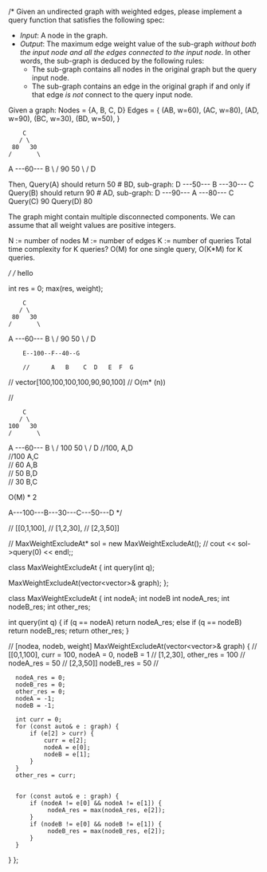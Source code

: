 /*
Given an undirected graph with weighted edges, please implement a query
function that satisfies the following spec:

*   *Input*: A node in the graph.
*   *Output*: The maximum edge weight value of the sub-graph *without both the
    input node and all the edges connected to the input node*.  In other words,
    the sub-graph is deduced by the following rules:
    *   The sub-graph contains all nodes in the original graph but the
        query input node.
    *   The sub-graph contains an edge in the original graph if and only if
        that edge *is not* connect to the query input node.

Given a graph:
  Nodes = {A, B, C, D}
  Edges = {
      (AB, w=60),
      (AC, w=80),
      (AD, w=90),
      (BC, w=30),
      (BD, w=50),
  }

        C
       / \
     80   30
    /       \
  A ---60--- B
    \       /
     90   50
       \ /
        D


Then,
  Query(A) should return 50  # BD, sub-graph:   D ---50--- B ---30--- C
  Query(B) should return 90  # AD, sub-graph:   D ---90--- A ---80--- C
  Query(C)               90
  Query(D)               80

The graph might contain multiple disconnected components.
We can assume that all weight values are positive integers.

N := number of nodes
M := number of edges
K := number of queries
Total time complexity for K queries?  O(M) for one single query, O(K*M) for K queries.

*/
/*
hello

int res = 0;
max(res, weight);

        C
       / \
     80   30
    /       \
  A ---60--- B
    \       /
     90   50
       \ /
        D
        
        
        E--100--F--40--G
        
        //      A   B    C  D   E  F  G
// vector<int>[100,100,100,100,90,90,100]
// O(m* (n))

// 


        C
       / \
    100   30
    /       \
  A ---60--- B
    \       /
    100   50
       \ /
        D
//100, A,D   
//100  A,C   
// 60  A,B   
// 50  B,D   
// 30  B,C

O(M) * 2


A---100---B---30---C---50---D
*/  


// [[0,1,100],
// [1,2,30],
// [2,3,50]]

// MaxWeightExcludeAt* sol = new MaxWeightExcludeAt();
// cout << sol->query(0) << endl;;

class MaxWeightExcludeAt {
  int query(int q);
  
  MaxWeightExcludeAt(vector<vector<int>>& graph);
};

class MaxWeightExcludeAt {
  int nodeA;
  int nodeB
  int nodeA_res;
  int nodeB_res;
  int other_res;
  
  int query(int q) {
     if (q == nodeA) return nodeA_res;
     else if (q == nodeB) return nodeB_res;
     return other_res;
  }
  
  // [nodea, nodeb, weight]
  MaxWeightExcludeAt(vector<vector<int>>& graph) {
    // [[0,1,100],  curr = 100,  nodeA = 0, nodeB = 1
    // [1,2,30],    other_res = 100
    //              nodeA_res = 50
    // [2,3,50]]    nodeB_res = 50
    //   

      nodeA_res = 0;
      nodeB_res = 0;
      other_res = 0;
      nodeA = -1;
      nodeB = -1;
      
      int curr = 0; 
      for (const auto& e : graph) {
          if (e[2] > curr) {
              curr = e[2];
              nodeA = e[0];
              nodeB = e[1];
          }
      }
      other_res = curr;
    
      
      for (const auto& e : graph) {
          if (nodeA != e[0] && nodeA != e[1]) {
               nodeA_res = max(nodeA_res, e[2]);
          }
          if (nodeB != e[0] && nodeB != e[1]) {
               nodeB_res = max(nodeB_res, e[2]);
          }
      }
  }
};
